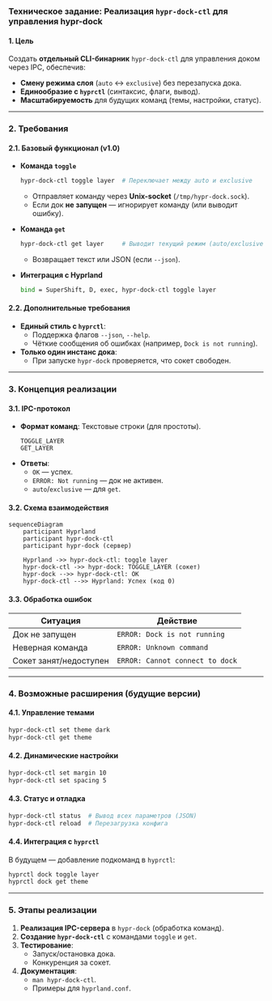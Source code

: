 ### **Техническое задание: Реализация `hypr-dock-ctl` для управления hypr-dock**  

#### **1. Цель**  
Создать **отдельный CLI-бинарник** `hypr-dock-ctl` для управления доком через IPC, обеспечив:  
- **Смену режима слоя** (`auto` ↔ `exclusive`) без перезапуска дока.  
- **Единообразие с `hyprctl`** (синтаксис, флаги, вывод).  
- **Масштабируемость** для будущих команд (темы, настройки, статус).  

---

### **2. Требования**  

#### **2.1. Базовый функционал (v1.0)**  
- **Команда `toggle`**  
  ```bash
  hypr-dock-ctl toggle layer  # Переключает между auto и exclusive
  ```  
  - Отправляет команду через **Unix-socket** (`/tmp/hypr-dock.sock`).  
  - Если док **не запущен** — игнорирует команду (или выводит ошибку).  

- **Команда `get`**  
  ```bash
  hypr-dock-ctl get layer     # Выводит текущий режим (auto/exclusive)
  ```  
  - Возвращает текст или JSON (если `--json`).  

- **Интеграция с Hyprland**  
  ```bash
  bind = SuperShift, D, exec, hypr-dock-ctl toggle layer
  ```  

#### **2.2. Дополнительные требования**  
- **Единый стиль с `hyprctl`**:  
  - Поддержка флагов `--json`, `--help`.  
  - Чёткие сообщения об ошибках (например, `Dock is not running`).  
- **Только один инстанс дока**:  
  - При запуске `hypr-dock` проверяется, что сокет свободен.  

---

### **3. Концепция реализации**  

#### **3.1. IPC-протокол**  
- **Формат команд**: Текстовые строки (для простоты).  
  ```text
  TOGGLE_LAYER
  GET_LAYER
  ```  
- **Ответы**:  
  - `OK` — успех.  
  - `ERROR: Not running` — док не активен.  
  - `auto`/`exclusive` — для `get`.  

#### **3.2. Схема взаимодействия**  
```mermaid
sequenceDiagram
    participant Hyprland
    participant hypr-dock-ctl
    participant hypr-dock (сервер)

    Hyprland ->> hypr-dock-ctl: toggle layer
    hypr-dock-ctl ->> hypr-dock: TOGGLE_LAYER (сокет)
    hypr-dock -->> hypr-dock-ctl: OK
    hypr-dock-ctl -->> Hyprland: Успех (код 0)
```  

#### **3.3. Обработка ошибок**  
| Ситуация                  | Действие                          |
|---------------------------|-----------------------------------|
| Док не запущен            | `ERROR: Dock is not running`      |
| Неверная команда          | `ERROR: Unknown command`          |
| Сокет занят/недоступен    | `ERROR: Cannot connect to dock`   |

---

### **4. Возможные расширения (будущие версии)**  

#### **4.1. Управление темами**  
```bash
hypr-dock-ctl set theme dark
hypr-dock-ctl get theme
```  

#### **4.2. Динамические настройки**  
```bash
hypr-dock-ctl set margin 10
hypr-dock-ctl set spacing 5
```  

#### **4.3. Статус и отладка**  
```bash
hypr-dock-ctl status  # Вывод всех параметров (JSON)
hypr-dock-ctl reload  # Перезагрузка конфига
```  

#### **4.4. Интеграция с `hyprctl`**  
В будущем — добавление подкоманд в `hyprctl`:  
```bash
hyprctl dock toggle layer
hyprctl dock get theme
```  

---
### **5. Этапы реализации**  
1. **Реализация IPC-сервера** в `hypr-dock` (обработка команд).  
2. **Создание `hypr-dock-ctl`** с командами `toggle` и `get`.  
3. **Тестирование**:  
   - Запуск/остановка дока.  
   - Конкуренция за сокет.  
4. **Документация**:  
   - `man hypr-dock-ctl`.  
   - Примеры для `hyprland.conf`.  
